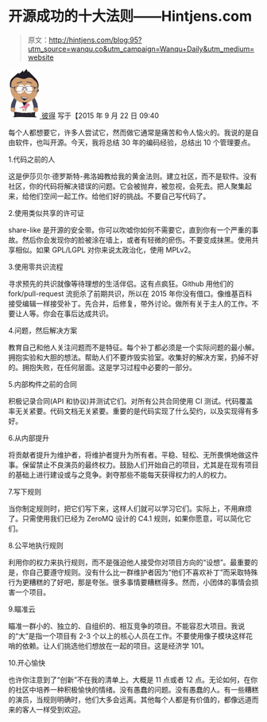 # 开源成功的十大法则——Hintjens.com

> 原文：<http://hintjens.com/blog:95?utm_source=wanqu.co&utm_campaign=Wanqu+Daily&utm_medium=website>

[![pieterh](img/09f4cc156c3f8d6057f487990cc9f647.png) ](http://www.wikidot.com/user:info/pieterh) [彼得](http://www.wikidot.com/user:info/pieterh) 写于【2015 年 9 月 22 日 09:40

每个人都想要它，许多人尝试它，然而做它通常是痛苦和令人恼火的。我说的是自由软件，也叫开源。今天，我将总结 30 年的编码经验，总结出 10 个管理要点。

1.代码之前的人

这是伊莎贝尔·德罗斯特-弗洛姆教给我的黄金法则。建立社区，而不是软件。没有社区，你的代码将解决错误的问题。它会被抛弃，被忽视，会死去。把人聚集起来，给他们空间一起工作。给他们好的挑战。不要自己写代码了。

2.使用类似共享的许可证

share-like 是开源的安全带。你可以吹嘘你如何不需要它，直到你有一个严重的事故。然后你会发现你的脸被涂在墙上，或者有轻微的瘀伤。不要变成抹黑。使用共享相似。如果 GPL/LGPL 对你来说太政治化，使用 MPLv2。

3.使用零共识流程

寻求预先的共识就像等待理想的生活伴侣。这有点疯狂。Github 用他们的 fork/pull-request 流扼杀了前期共识，所以在 2015 年你没有借口。像维基百科接受编辑一样接受补丁。先合并，后修复，带外讨论。做所有关于主人的工作。不要让人等。你会在事后达成共识。

4.问题，然后解决方案

教育自己和他人关注问题而不是特征。每个补丁都必须是一个实际问题的最小解。拥抱实验和大胆的想法。帮助人们不要炸毁实验室。收集好的解决方案，扔掉不好的。拥抱失败，在任何层面。这是学习过程中必要的一部分。

5.内部构件之前的合同

积极记录合同(API 和协议)并测试它们。对所有公共合同使用 CI 测试。代码覆盖率无关紧要。代码文档无关紧要。重要的是代码实现了什么契约，以及实现得有多好。

6.从内部提升

将贡献者提升为维护者，将维护者提升为所有者。平稳、轻松、无所畏惧地做这件事。保留禁止不良演员的最终权力。鼓励人们开始自己的项目，尤其是在现有项目的基础上进行建设或与之竞争。剥夺那些不能每天获得权力的人的权力。

7.写下规则

当你制定规则时，把它们写下来，这样人们就可以学习它们。实际上，不用麻烦了。只需使用我们已经为 ZeroMQ 设计的 C4.1 规则，如果你愿意，可以简化它们。

8.公平地执行规则

利用你的权力来执行规则，而不是强迫他人接受你对项目方向的“设想”。最重要的是，你自己要遵守规则。没有什么比一群维护者因为“他们不喜欢补丁”而采取特殊行为更糟糕的了好吧，那是夸张。很多事情要糟糕得多。然而，小团体的事情会损害一个项目。

9.瞄准云

瞄准一群小的、独立的、自组织的、相互竞争的项目。不能容忍大项目。我说的“大”是指一个项目有 2-3 个以上的核心人员在工作。不要使用像子模块这样花哨的依赖。让人们挑选他们想放在一起的项目。这是经济学 101。

10.开心愉快

也许你注意到了“创新”不在我的清单上。大概是 11 点或者 12 点。无论如何，在你的社区中培养一种积极愉快的情绪。没有愚蠢的问题。没有愚蠢的人。有一些糟糕的演员，当规则明确时，他们大多会远离。其他每个人都是有价值的，都像远道而来的客人一样受到欢迎。